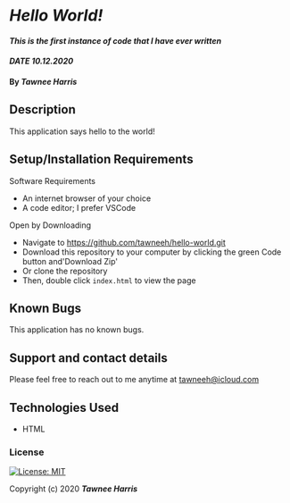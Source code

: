 # _Hello World!_

#### _This is the first instance of code that I have ever written_ 
#### _DATE 10.12.2020_

#### By _**Tawnee Harris**_

## Description

This application says hello to the world!

## Setup/Installation Requirements

Software Requirements
* An internet browser of your choice
* A code editor; I prefer VSCode

Open by Downloading
* Navigate to <https://github.com/tawneeh/hello-world.git>
* Download this repository to your computer by clicking the green Code button and'Download Zip'
* Or clone the repository
* Then, double click `index.html` to view the page

## Known Bugs

This application has no known bugs. 

## Support and contact details

Please feel free to reach out to me anytime at <tawneeh@icloud.com>

## Technologies Used

* HTML

### License

[![License: MIT](https://img.shields.io/badge/License-MIT-yellow.svg)](https://opensource.org/licenses/MIT)

Copyright (c) 2020 **_Tawnee Harris_**
